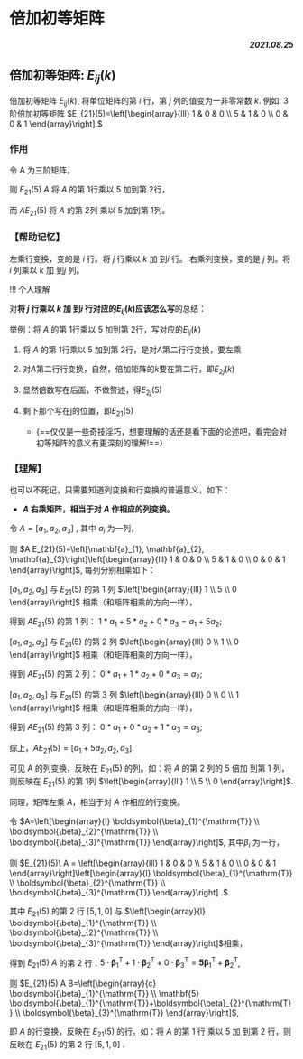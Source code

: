 # 倍加初等矩阵

##### <p align="right">2021.08.25</p>

## 倍加初等矩阵: $E_{i j}(k)$

倍加初等矩阵 $E_{ij}(k)$, 将单位矩阵的第 $i$ 行，第 $j$ 列的值变为一非零常数 $k$.
例如: 3 阶倍加初等矩阵 $E_{21}(5)=\left[\begin{array}{lll}
1 & 0 & 0 \\
5 & 1 & 0 \\
0 & 0 & 1
\end{array}\right].$

### 作用

令 A 为三阶矩阵，

则 $E_{21}(5)\ A$ 将 $A$ 的第 $1$行乘以 $5$ 加到第 $2$行，

而 $A E_{21}(5)$ 将 $A$ 的第 $2$列 乘以 $5$ 加到第 $1$列。

### 【帮助记忆】

左乘行变换，变的是 $i$ 行。将 $j$ 行乘以 $k$ 加 到$i$ 行。
右乘列变换，变的是 $j$ 列。将 $i$ 列乘以 $k$ 加 到$j$ 列。

!!! 个人理解

对**将 $j$ 行乘以 $k$ 加 到$i$ 行对应的$E_{i j}(k)$应该怎么写**的总结：

举例：将 $A$ 的第 $1$行乘以 $5$ 加到第 $2$行，写对应的$E_{i j}(k)$

1. 将 $A$ 的第 $1$行乘以 $5$ 加到第 $2$行，是对$A$第二行行变换，要左乘

2. 对$A$第二行行变换，自然，倍加矩阵的$k$要在第二行，即$E_{2j}(k)$

3. 显然倍数写在后面，不做赘述，得$E_{2j}(5)$

4. 剩下那个写在j的位置，即$E_{21}(5)$

    * {==仅仅是一些奇技淫巧，想要理解的话还是看下面的论述吧，看完会对初等矩阵的意义有更深刻的理解!==}

### 【理解】
也可以不死记，只需要知道列变换和行变换的普遍意义，如下：

* **$A$ 右乘矩阵，相当于对 $A$ 作相应的列变换。**

令 $A=[a_1,a_2,a_3]$ , 其中 $a_i$ 为一列，

则 $A E_{21}(5)=\left[\mathbf{a}_{1}, \mathbf{a}_{2}, \mathbf{a}_{3}\right]\left[\begin{array}{lll}
1 & 0 & 0 \\
5 & 1 & 0 \\
0 & 0 & 1
\end{array}\right]$, 每列分别相乘如下： 

$[a_1,a_2,a_3]$ 与 $E_{21}(5)$ 的第 1 列 $\left[\begin{array}{lll}
1 \\
5 \\
0
\end{array}\right]$ 相乘（和矩阵相乘的方向一样），

得到 $AE_{21}(5)$ 的第 1 列： $1*a_1 + 5*a_2 + 0*a_3 =a_1 + 5a_2$; 

$[a_1,a_2,a_3]$ 与 $E_{21}(5)$ 的第 2 列 $\left[\begin{array}{lll}
0 \\
1 \\
0
\end{array}\right]$ 相乘（和矩阵相乘的方向一样），

得到 $AE_{21}(5)$ 的第 2 列： $0*a_1 + 1*a_2 + 0*a_3 =a_2$; 

$[a_1,a_2,a_3]$ 与 $E_{21}(5)$ 的第 3 列 $\left[\begin{array}{lll}
0 \\
0 \\
1
\end{array}\right]$ 相乘（和矩阵相乘的方向一样），

得到 $AE_{21}(5)$ 的第 3 列： $0*a_1 + 0*a_2 + 1*a_3 =a_3$; 

综上，$AE_{21}(5)= [a_1 + 5a_2,a_2,a_3]$.

可见 A 的列变换，反映在 $E_{21}(5)$ 的列。如：将 $A$ 的第 $2$ 列的 $5$ 倍加 到第 $1$ 列，则反映在 $E_{21}(5)$ 的第 $1$列 $\left[\begin{array}{lll}
1 \\
5 \\
0
\end{array}\right]$. 

同理，矩阵左乘 $A$，相当于对 $A$ 作相应的行变换。

令 $A=\left[\begin{array}{l}
\boldsymbol{\beta}_{1}^{\mathrm{T}} \\
\boldsymbol{\beta}_{2}^{\mathrm{T}} \\
\boldsymbol{\beta}_{3}^{\mathrm{T}}
\end{array}\right]$, 其中${\beta}_i$ 为一行，

则 $E_{21}(5)\ A = \left[\begin{array}{lll}
1 & 0 & 0 \\
5 & 1 & 0 \\
0 & 0 & 1
\end{array}\right]\left[\begin{array}{l}
\boldsymbol{\beta}_{1}^{\mathrm{T}} \\
\boldsymbol{\beta}_{2}^{\mathrm{T}} \\
\boldsymbol{\beta}_{3}^{\mathrm{T}}
\end{array}\right] .$

其中 $E_{21}(5)$ 的第 $2$ 行 $[5, 1, 0]$ 与 $\left[\begin{array}{l}
\boldsymbol{\beta}_{1}^{\mathrm{T}} \\
\boldsymbol{\beta}_{2}^{\mathrm{T}} \\
\boldsymbol{\beta}_{3}^{\mathrm{T}}
\end{array}\right]$相乘，

得到 $E_{21}(5)\ A$ 的第 $2$ 行：$5 \cdot \boldsymbol{\beta}_{1}^{\mathrm{T}}+1 \cdot \boldsymbol{\boldsymbol { \beta }}_{2}^{\mathrm{T}}+0 \cdot \boldsymbol{\beta}_{3}^{\mathrm{T}}=\mathbf{5} \boldsymbol{\beta}_{1}^{\mathrm{T}}+\boldsymbol{\beta}_{2}^{\mathrm{T}}$,

则 $E_{21}(5) A B=\left[\begin{array}{c}
\boldsymbol{\beta}_{1}^{\mathrm{T}} \\
\mathbf{5} \boldsymbol{\beta}_{1}^{\mathrm{T}}+\boldsymbol{\beta}_{2}^{\mathrm{T}} \\
\boldsymbol{\beta}_{3}^{\mathrm{T}}
\end{array}\right]$, 

即 $A$ 的行变换，反映在 $E_{21}(5)$ 的行。如：将 $A$ 的第 $1$ 行 乘以 $5$ 加 到第 $2$ 行，则反映在 $E_{21}(5)$ 的第 2 行 $[5, 1, 0]$ .
